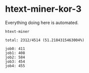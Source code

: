 # htext-miner-kor-3

Everything doing here is automated.

```
htext-miner

total: 2312/4514 (51.2184315463004%)

job0: 411
job1: 408
job2: 584
job3: 454
job4: 455
```